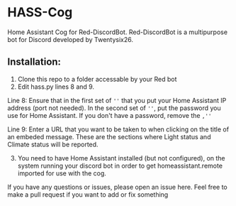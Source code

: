 # HASS-Cog
Home Assistant Cog for Red-DiscordBot. Red-DiscordBot is a multipurpose bot for Discord developed by Twentysix26.

## Installation:
1) Clone this repo to a folder accessable by your Red bot
2) Edit hass.py lines 8 and 9.

Line 8: Ensure that in the first set of `''` that you put your Home Assistant IP address (port not needed). In the second set of `''`, put the password you use for Home Assistant. If you don't have a password, remove the `,''`

Line 9: Enter a URL that you want to be taken to when clicking on the title of an embeded message. These are the sections where Light status and Climate status will be reported.

3) You need to have Home Assistant installed (but not configured), on the system running your discord bot in order to get homeassistant.remote imported for use with the cog.

If you have any questions or issues, please open an issue here. Feel free to make a pull request if you want to add or fix something
